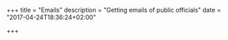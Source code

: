 +++
title = "Emails"
description = "Getting emails of public officials"
date = "2017-04-24T18:36:24+02:00"

+++
